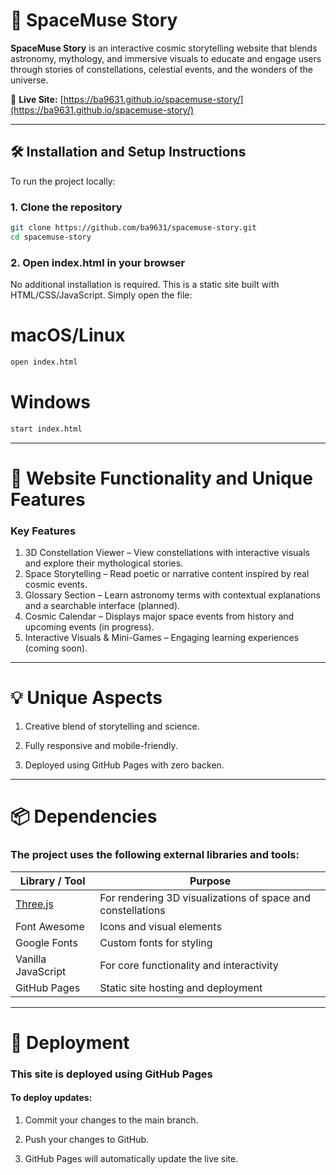 # 🌌 SpaceMuse Story

**SpaceMuse Story** is an interactive cosmic storytelling website that blends astronomy, mythology, and immersive visuals to educate and engage users through stories of constellations, celestial events, and the wonders of the universe.

🚀 **Live Site:** [https://ba9631.github.io/spacemuse-story/](https://ba9631.github.io/spacemuse-story/)

---

## 🛠️ Installation and Setup Instructions

To run the project locally:

### 1. Clone the repository

```bash
git clone https://github.com/ba9631/spacemuse-story.git
cd spacemuse-story
```

### 2. Open index.html in your browser
No additional installation is required. This is a static site built with HTML/CSS/JavaScript. Simply open the file:
# macOS/Linux
```bash
open index.html
```

# Windows
```bash
start index.html
```
---
# 🌟 Website Functionality and Unique Features
###  Key Features
1. 3D Constellation Viewer – View constellations with interactive visuals and explore their mythological stories.
2. Space Storytelling – Read poetic or narrative content inspired by real cosmic events.
3. Glossary Section – Learn astronomy terms with contextual explanations and a searchable interface (planned).
4. Cosmic Calendar – Displays major space events from history and upcoming events (in progress).
5. Interactive Visuals & Mini-Games – Engaging learning experiences (coming soon).
---
# 💡 Unique Aspects
1. Creative blend of storytelling and science.

2. Fully responsive and mobile-friendly.

3. Deployed using GitHub Pages with zero backen.
---
# 📦 Dependencies
### The project uses the following external libraries and tools:
| Library / Tool                   | Purpose                                                     |
| -------------------------------- | ----------------------------------------------------------- |
| [Three.js](https://threejs.org/) | For rendering 3D visualizations of space and constellations |      
| Font Awesome                     | Icons and visual elements                                   |
| Google Fonts                     | Custom fonts for styling                                    |
| Vanilla JavaScript               | For core functionality and interactivity                    |
| GitHub Pages                     | Static site hosting and deployment                          |
---
# 🚀 Deployment
### This site is deployed using GitHub Pages
#### To deploy updates:
1. Commit your changes to the main branch.

2. Push your changes to GitHub.

3. GitHub Pages will automatically update the live site.

